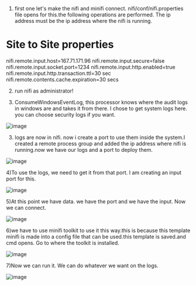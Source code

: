 1) first one let's make the nifi and minifi connect. nifi/conf/nifi.properties file opens for this.the following operations are performed. The ip address must be the ip address where the nifi is running.

# Site to Site properties
nifi.remote.input.host=167.71.171.96
nifi.remote.input.secure=false
nifi.remote.input.socket.port=1234
nifi.remote.input.http.enabled=true
nifi.remote.input.http.transaction.ttl=30 sec
nifi.remote.contents.cache.expiration=30 secs

2) run nifi as administrator!

3) ConsumeWindowsEventLog, this processor knows where the audit logs in windows are and takes it from there. I chose to get system logs here. you can choose security logs if you want.

![image](https://user-images.githubusercontent.com/58874305/127830231-6032be01-c113-43aa-b1b6-d38e15fbe3e8.png)

3) logs are now in nifi. now i create a port to use them inside the system.I created a remote process group and added the ip address where nifi is running.now we have our logs and a port to deploy them.

![image](https://user-images.githubusercontent.com/58874305/127831042-e2f76d7f-c62c-4b9b-850d-188201b6fb21.png)

4)To use the logs, we need to get it from that port. I am creating an input port for this.

![image](https://user-images.githubusercontent.com/58874305/127831752-6980760d-44ba-40c0-b564-08174c146c50.png)

5)At this point we have data. we have the port and we have the input. Now we can connect.

![image](https://user-images.githubusercontent.com/58874305/127832471-ad68a048-e53f-4480-86f0-99e4d8cbeced.png)

6)we have to use minifi toolkit to use it this way.this is because this template minifi is made into a config file that can be used.this template is saved.and cmd opens.
Go to where the toolkit is installed.

![image](https://user-images.githubusercontent.com/58874305/127841354-57987ace-fd45-4e7c-8635-b996325605b4.png)

7)Now we can run it. We can do whatever we want on the logs.

![image](https://user-images.githubusercontent.com/58874305/127842288-0c23bacf-6730-4217-91dc-ec75b2052f0e.png)

